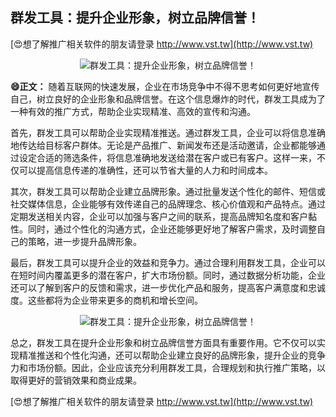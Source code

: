 ## **群发工具：提升企业形象，树立品牌信誉！**

[😍想了解推广相关软件的朋友请登录 http://www.vst.tw](http://www.vst.tw)

 <center><img src="https://vst.tw/MP4/tuiguang/png/3.png" alt="群发工具：提升企业形象，树立品牌信誉！"></center>

**😄正文：**
随着互联网的快速发展，企业在市场竞争中不得不思考如何更好地宣传自己，树立良好的企业形象和品牌信誉。在这个信息爆炸的时代，群发工具成为了一种有效的推广方式，帮助企业实现精准、高效的宣传和沟通。

首先，群发工具可以帮助企业实现精准推送。通过群发工具，企业可以将信息准确地传达给目标客户群体。无论是产品推广、新闻发布还是活动邀请，企业都能够通过设定合适的筛选条件，将信息准确地发送给潜在客户或已有客户。这样一来，不仅可以提高信息传递的准确性，还可以节省大量的人力和时间成本。

其次，群发工具可以帮助企业建立品牌形象。通过批量发送个性化的邮件、短信或社交媒体信息，企业能够有效传递自己的品牌理念、核心价值观和产品特点。通过定期发送相关内容，企业可以加强与客户之间的联系，提高品牌知名度和客户黏性。同时，通过个性化的沟通方式，企业还能够更好地了解客户需求，及时调整自己的策略，进一步提升品牌形象。

最后，群发工具可以提升企业的效益和竞争力。通过合理利用群发工具，企业可以在短时间内覆盖更多的潜在客户，扩大市场份额。同时，通过数据分析功能，企业还可以了解到客户的反馈和需求，进一步优化产品和服务，提高客户满意度和忠诚度。这些都将为企业带来更多的商机和增长空间。

 <center><img src="https://vst.tw/MP4/tuiguang/png/4.png" alt="群发工具：提升企业形象，树立品牌信誉！"></center>

总之，群发工具在提升企业形象和树立品牌信誉方面具有重要作用。它不仅可以实现精准推送和个性化沟通，还可以帮助企业建立良好的品牌形象，提升企业的竞争力和市场份额。因此，企业应该充分利用群发工具，合理规划和执行推广策略，以取得更好的营销效果和商业成果。

[😍想了解推广相关软件的朋友请登录 http://www.vst.tw](http://www.vst.tw)



